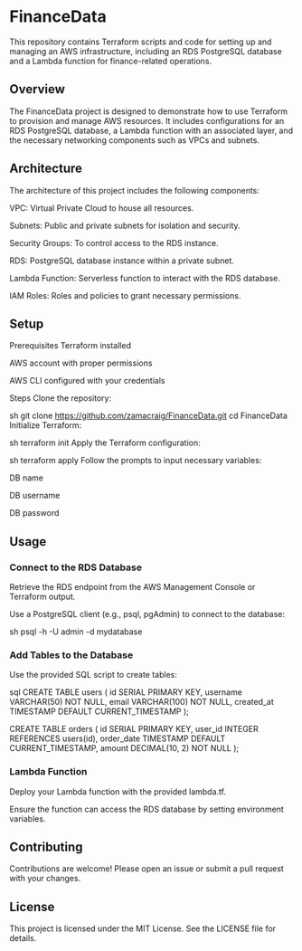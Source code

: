 # FinanceData
This repository contains Terraform scripts and code for setting up and managing an AWS infrastructure, including an RDS PostgreSQL database and a Lambda function for finance-related operations.

## Overview
The FinanceData project is designed to demonstrate how to use Terraform to provision and manage AWS resources. It includes configurations for an RDS PostgreSQL database, a Lambda function with an associated layer, and the necessary networking components such as VPCs and subnets.

## Architecture
The architecture of this project includes the following components:

VPC: Virtual Private Cloud to house all resources.

Subnets: Public and private subnets for isolation and security.

Security Groups: To control access to the RDS instance.

RDS: PostgreSQL database instance within a private subnet.

Lambda Function: Serverless function to interact with the RDS database.

IAM Roles: Roles and policies to grant necessary permissions.

## Setup
Prerequisites
Terraform installed

AWS account with proper permissions

AWS CLI configured with your credentials

Steps
Clone the repository:

sh
git clone https://github.com/zamacraig/FinanceData.git
cd FinanceData
Initialize Terraform:

sh
terraform init
Apply the Terraform configuration:

sh
terraform apply
Follow the prompts to input necessary variables:

DB name

DB username

DB password

## Usage

### Connect to the RDS Database
Retrieve the RDS endpoint from the AWS Management Console or Terraform output.

Use a PostgreSQL client (e.g., psql, pgAdmin) to connect to the database:

sh
psql -h <rds-endpoint> -U admin -d mydatabase

### Add Tables to the Database
Use the provided SQL script to create tables:

sql
CREATE TABLE users (
    id SERIAL PRIMARY KEY,
    username VARCHAR(50) NOT NULL,
    email VARCHAR(100) NOT NULL,
    created_at TIMESTAMP DEFAULT CURRENT_TIMESTAMP
);

CREATE TABLE orders (
    id SERIAL PRIMARY KEY,
    user_id INTEGER REFERENCES users(id),
    order_date TIMESTAMP DEFAULT CURRENT_TIMESTAMP,
    amount DECIMAL(10, 2) NOT NULL
);
### Lambda Function
Deploy your Lambda function with the provided lambda.tf.

Ensure the function can access the RDS database by setting environment variables.

## Contributing
Contributions are welcome! Please open an issue or submit a pull request with your changes.

## License
This project is licensed under the MIT License. See the LICENSE file for details.
